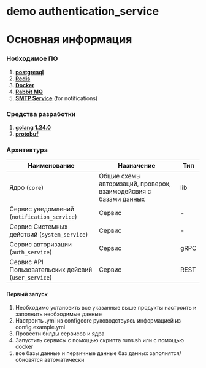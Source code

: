 # demo authentication_service

# Основная информация
### Нобходимое ПО
1) [**postgresql**](https://www.postgresql.org/)
2) [**Redis**](https://redis.io/)
3) [**Docker**](https://www.docker.com/)
4) [**Rabbit MQ**](https://www.rabbitmq.com/tutorials)
5) [**SMTP Service**](https://aws.amazon.com/en/what-is/smtp/) (for notifications)

### Средства разработки
1) [**golang 1.24.0**](https://go.dev/doc/devel/release)
2) [**protobuf**](https://protobuf.dev/)

### Архитектура
| Наименование                                                                              | Назначение | Тип  |
|-------------------------------------------------------------------------------------------|-------------|------|
| <a name="core_name"></a>Ядро (`core`)                                                     |  Общие схемы авторизаций, проверок, взаимодейсвия с базами данных   | lib  |
| <a name="payment_service_name"></a>Сервис уведомлений (`notification_service`)            | Сервис | -    |
| <a name="system_service_name"></a>Сервис Системных действий (`system_service`)            | Сервис | -    |
| <a name="user_service_name"></a>Сервис авторизации (`auth_service`)                       | Сервис | gRPC |
| <a name="rest_user_service_name"></a>Сервис API Пользовательских дейсвий (`user_service`) | Сервис | REST |

#### Первый запуск
1) Необходимо установить все указанные выше продукты настроить и заполнить необходимые данные
2) Настроить .yml из configcore руководствуясь информацией из config.example.yml
3) Провести билды сервисов и ядра
4) Запустить сервисы с помощью скрипта runs.sh или с помощью docker
5) все базы данные и первичные данные баз данных заполнятся/обновятся автоматически
